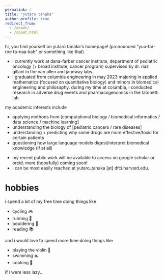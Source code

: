 ```yaml
---
permalink: /
title: "yutaro tanaka"
author_profile: true
redirect_from: 
  - /about/
  - /about.html
---
```


hi, you find yourself on yutaro tanaka's homepage! (pronounced "yuu-tar-roe ta-naa-kah" or something like that)

- i currently work at dana-farber cancer institute, department of pediatric oncology (+ broad institute, cancer program) supervised by dr. riaz gillani in the van allen and janeway labs.
- i graduated from columbia engineering in may 2023 majoring in applied mathematics (focused on quantitative biology) and minors in biomedical engineering and philosophy. during my time at columbia, i conducted research in adverse drug events and pharmacogenomics in the tatonetti lab.

my academic interests include 
* applying methods from [computational biology / biomedical informatics / data science / machine learning]
* understanding the biology of [pediatric cancers / rare diseases]
* understanding + predicting why some drugs are more effective/toxic for certain patients
* questioning how large language models digest/interpret biomedical knowledge (if at all)

- my recent public work will be available to access on google scholar or orcid. more (hopefully) coming soon!
- i can be most easily reached at yutaro_tanaka [at] dfci.harvard.edu. 


hobbies
======

i spend a lot of my free time doing things like
* cycling :bike:
* running :running:
* bouldering :mount_fuji:
* reading :books:

and i would love to spend more time doing things like 
* playing the violin :violin:
* swimming :swimmer:
* cooking :fork_and_knife:

if i were less lazy...

